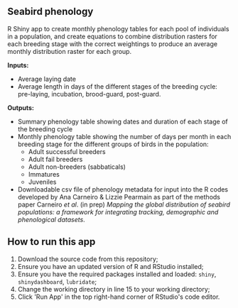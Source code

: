 ## Seabird phenology

R Shiny app to create monthly phenology tables for each pool of individuals in a population, and create equations to combine distribution rasters for each breeding stage with the correct weightings to produce an average monthly distribution raster for each group.

**Inputs:**
- Average laying date
- Average length in days of the different stages of the breeding cycle: pre-laying, incubation, brood-guard, post-guard.

**Outputs:**
- Summary phenology table showing dates and duration of each stage of the breeding cycle
- Monthly phenology table showing the number of days per month in each breeding stage for the different groups of birds in the population:
  - Adult successful breeders
  - Adult fail breeders
  - Adult non-breeders (sabbaticals)
  - Immatures
  - Juveniles
- Downloadable csv file of phenology metadata for input into the R codes developed by Ana Carneiro & Lizzie Pearmain as part of the methods paper Carneiro *et al*. (in prep) *Mapping the global distribution of seabird populations: a framework for integrating tracking, demographic and phenological datasets*.


## How to run this app

1. Download the source code from this repository;
1. Ensure you have an updated version of R and RStudio installed;
1. Ensure you have the required packages installed and loaded: `shiny`, `shinydashboard`, `lubridate`;
1. Change the working directory in line 15 to your working directory;
1. Click 'Run App' in the top right-hand corner of RStudio's code editor.
